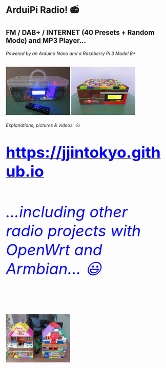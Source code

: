 # ArduiPi Radio! :radio:
## FM / DAB+ / INTERNET (40 Presets + Random Mode) and MP3 Player...
###### *Powered by an Arduino Nano and a Raspberry Pi 3 Model B+*
<p float="left">
   <A HREF="https://jjintokyo.github.io"><IMG SRC="pix/ArduiPi Radio! [ CLEAR ].jpg" ALT="ArduiPi Radio! [ CLEAR ]" WIDTH=200 HEIGHT=150 BORDER=0></A>
   <A HREF="https://jjintokyo.github.io"><IMG SRC="pix/ArduiPi Radio! [ LEGO ].jpg" ALT="ArduiPi Radio! [ LEGO ]" WIDTH=200 HEIGHT=150 BORDER=0></A>
</p>

###### Explanations, pictures & videos: :thumbsup:
<p float="left">
   <A HREF="https://jjintokyo.github.io"><FONT SIZE=7 COLOR="Blue"><H1>https://jjintokyo.github.io</H1></A>
</p>

###### ...including other radio projects with OpenWrt and Armbian... :smiley:
<p float="left">
   <A HREF="https://jjintokyo.github.io"><IMG SRC="pix/Which one do you prefer (small).jpg" ALT="Which one do you prefer?" WIDTH=200 HEIGHT=150 BORDER=0></A>
</p>

